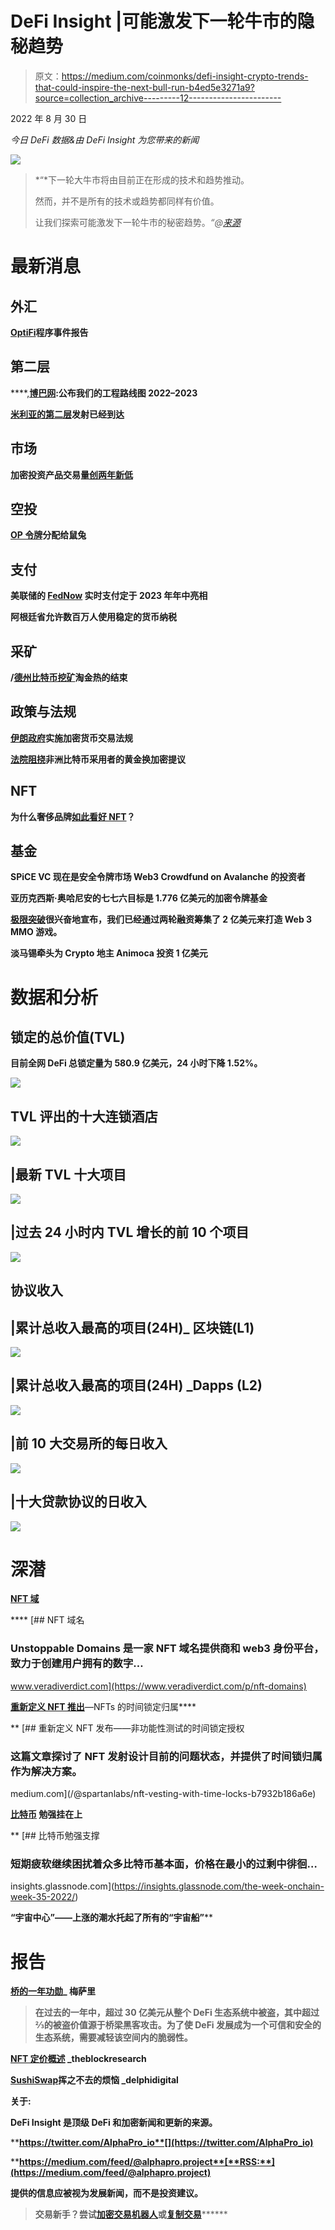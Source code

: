 # DeFi Insight |可能激发下一轮牛市的隐秘趋势

> 原文：<https://medium.com/coinmonks/defi-insight-crypto-trends-that-could-inspire-the-next-bull-run-b4ed5e3271a9?source=collection_archive---------12----------------------->

2022 年 8 月 30 日

*今日 DeFi 数据&由 DeFi Insight 为您带来的新闻*

![](img/e56df6cced286864b8d2870b7aa86e28.png)

> *“*下一轮大牛市将由目前正在形成的技术和趋势推动。
> 
> 然而，并不是所有的技术或趋势都同样有价值。
> 
> 让我们探索可能激发下一轮牛市的秘密趋势。*“@*[*来源*](https://twitter.com/messaricrypto/status/1562807783749459969?s=21)

# 最新消息

## 外汇

**[OptiFi](/@OptiFi/optifi-program-incident-report-08-29-22-d8fe6d229bad)程序事件报告**

## **第二层**

****,**[博巴网](https://boba.network/engineering-roadmap-2022-2023/):公布我们的工程路线图 2022–2023**

****[米利亚的第二层](/@myriagames/myrias-layer-2-launch-has-arrived-6a3c3da9561f)发射已经到达****

## ****市场****

******加密投资产品交易量[创两年新低](https://blockworks.co/trading-volume-in-crypto-investment-products-hits-2-year-low/)******

## ******空投******

********[OP 令牌](https://pikaprotocol.medium.com/op-token-distribution-for-pika-bb8a0fb6075e)分配给鼠兔********

## ******支付******

********美联储的 [FedNow](https://www.coindesk.com/business/2022/08/29/federal-reserves-fednow-set-for-mid-2023-debut/?utm_medium=referral&utm_source=feedly&utm_campaign=headlines) 实时支付定于 2023 年年中亮相********

******阿根廷省允许数百万人使用稳定的货币纳税******

## ******采矿******

********/**[德州比特币挖矿](https://www.coindesk.com/policy/2022/08/29/the-end-of-the-texas-bitcoin-mining-gold-rush/)淘金热的结束******

## ****政策与法规****

******[伊朗政府](https://www.tasnimnews.com/en/news/2022/08/29/2765709/iranian-admin-enforces-regulations-on-cryptocurrency-trading?ref=tnews)实施加密货币交易法规******

********[法院阻挠](https://www.bloomberg.com/news/articles/2022-08-29/court-stymies-african-bitcoin-adopter-s-gold-for-crypto-offer)非洲比特币采用者的黄金换加密提议********

## ******NFT******

********为什么奢侈品牌[如此看好 NFT](https://www.bloomberg.com/news/articles/2022-08-29/why-are-luxury-brands-so-bullish-on-nfts?srnd=cryptocurrencies-v2#xj4y7vzkg)？********

## ******基金******

******SPiCE VC 现在是安全令牌市场 Web3 Crowdfund on Avalanche 的投资者******

******亚历克西斯·奥哈尼安的七七六目标是 1.776 亿美元的加密令牌基金******

********[极限突破](https://twitter.com/limitbreak/status/1564240941690798081)很兴奋地宣布，我们已经通过两轮融资筹集了 2 亿美元来打造 Web 3 MMO 游戏。********

******淡马锡牵头为 Crypto 地主 Animoca 投资 1 亿美元******

# ******数据和分析******

## ******锁定的总价值(TVL)******

******目前全网 DeFi 总锁定量为 580.9 亿美元，24 小时下降 1.52%。******

******![](img/bf575e990f4567fa2088824b046729d8.png)******

## ******TVL 评出的十大连锁酒店******

******![](img/d1dbf5ceeb8e1d8e94e23d0fbc2a8829.png)******

## ******|最新 TVL 十大项目******

******![](img/29497712b8f5b15b2ca87c4dc7af8430.png)******

## ******|过去 24 小时内 TVL 增长的前 10 个项目******

******![](img/8a72db50d8c4c1b7cf36af626061b2a2.png)******

## ******协议收入******

## ******|累计总收入最高的项目(24H)_ 区块链(L1)******

******![](img/5b4577ca77aed7a683f4f6c36ec21c8e.png)******

## ******|累计总收入最高的项目(24H) _Dapps (L2)******

******![](img/62f060b13740b8148ff18414122ef1f1.png)******

## ******|前 10 大交易所的每日收入******

******![](img/64e6dfa124a210956ee885bd8829177b.png)******

## ******|十大贷款协议的日收入******

******![](img/0e44fb98efc7b6866d2552ee28d8c58f.png)******

# ******深潜******

********[**NFT 域**](https://www.veradiverdict.com/p/nft-domains)********

****[](https://www.veradiverdict.com/p/nft-domains) [## NFT 域名

### Unstoppable Domains 是一家 NFT 域名提供商和 web3 身份平台，致力于创建用户拥有的数字…

www.veradiverdict.com](https://www.veradiverdict.com/p/nft-domains) 

**[**重新定义 NFT 推出**](/@spartanlabs/nft-vesting-with-time-locks-b7932b186a6e)**—NFTs 的时间锁定归属****

**[](/@spartanlabs/nft-vesting-with-time-locks-b7932b186a6e) [## 重新定义 NFT 发布——非功能性测试的时间锁定授权

### 这篇文章探讨了 NFT 发射设计目前的问题状态，并提供了时间锁归属作为解决方案。

medium.com](/@spartanlabs/nft-vesting-with-time-locks-b7932b186a6e) 

**[**比特币**](https://insights.glassnode.com/the-week-onchain-week-35-2022/) **勉强挂在**上**

**[](https://insights.glassnode.com/the-week-onchain-week-35-2022/) [## 比特币勉强支撑

### 短期疲软继续困扰着众多比特币基本面，价格在最小的过剩中徘徊…

insights.glassnode.com](https://insights.glassnode.com/the-week-onchain-week-35-2022/) 

**“宇宙中心”——上涨的潮水托起了所有的“宇宙船”**** 

# **报告**

****[**桥的一年功勋**](https://messari.io/report/a-year-of-bridge-exploits)_ 梅萨里****

> ****在过去的一年中，超过 30 亿美元从整个 DeFi 生态系统中被盗，其中超过⅔的被盗价值源于桥梁黑客攻击。为了使 DeFi 发展成为一个可信和安全的生态系统，需要减轻该空间内的脆弱性。****

******[**NFT 定价概述**](https://www.theblockresearch.com/an-overview-of-nft-pricing-166049) _theblockresearch******

******[**SushiSwap**](https://members.delphidigital.io/reports/sushiswaps-lingering-troubles)**挥之不去的烦恼** _delphidigital******

******关于:******

****DeFi Insight 是顶级 DeFi 和加密新闻和更新的来源。****

******https://twitter.com/AlphaPro_io**[](https://twitter.com/AlphaPro_io)****

********https://medium.com/feed/@alphapro.project**[**RSS:**](https://medium.com/feed/@alphapro.project)******

****提供的信息应被视为发展新闻，而不是投资建议。****

> ****交易新手？尝试[加密交易机器人](/coinmonks/crypto-trading-bot-c2ffce8acb2a)或[复制交易](/coinmonks/top-10-crypto-copy-trading-platforms-for-beginners-d0c37c7d698c)**********